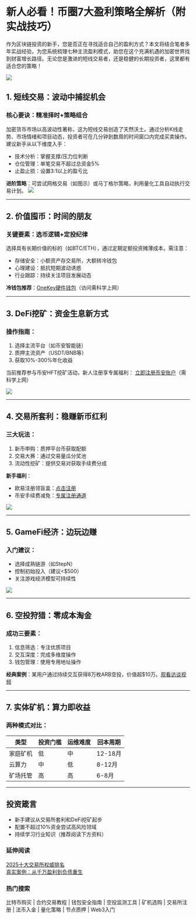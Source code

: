 # 新人必看！币圈7大盈利策略全解析（附实战技巧）

作为区块链投资的新手，您是否正在寻找适合自己的盈利方式？本文将结合笔者多年实战经验，为您系统梳理七种主流盈利模式，助您在这个充满机遇的加密世界找到财富增长路径。无论您是激进的短线交易者，还是稳健的长期投资者，这里都有适合您的策略！

![](https://ac63e02.webp.li/biquanjiaoyi.png)

## 1. 短线交易：波动中捕捉机会
### 核心要诀：精准择时+策略组合
加密货币市场以高波动性著称，这为短线交易创造了天然沃土。通过分析K线走势、市场情绪和项目动态，投资者可在几分钟到数周的时间窗口内完成买卖操作。建议新手从以下维度入手：
- 技术分析：掌握支撑/压力位判断
- 仓位管理：单笔交易不超过总资金5%
- 止盈止损：设置3:1以上的盈亏比

**进阶策略**：可尝试网格交易（如图示）或马丁格尔策略，利用量化工具自动执行交易计划。
![](https://ac63e02.webp.li/program-trade.gif)

---

## 2. 价值囤币：时间的朋友
### 关键要素：选币逻辑+定投纪律
选择具有长期价值的标的（如BTC/ETH），通过定期定额投资摊薄成本。需注意：
- 存储安全：小额资产存交易所，大额转冷钱包
- 心理建设：抵抗短期波动诱惑
- 行业跟踪：持续关注项目发展动态

**冷钱包推荐**：[OneKey硬件钱包](https://card.onekey.so/?i=CA6RMD)（访问需科学上网）

---

## 3. DeFi挖矿：资金生息新方式
### 操作指南：
1. 选择主流平台（如币安智能链）
2. 质押主流资产（USDT/BNB等）
3. 获取10%-300%年化收益

当前推荐参与币安HFT挖矿活动，新人注册享专属福利：
[立即注册币安账户](https://accounts.binance.com/zh-CN/register?ref=36457687)（需科学上网）

![](https://ac63e02.webp.li/bnb-defi.png)

---

## 4. 交易所套利：稳赚新币红利
### 三大玩法：
1. 新币申购：质押平台币获取配额
2. 交易大赛：通过交易量瓜分奖池
3. 流动性挖矿：提供交易对获取手续费分成

**新手福利**：
- 欧易注册领盲盒：[点击注册](https://www.okx.com/zh-hans/join/74873351)
- 币安手续费减免：[专属注册通道](https://accounts.binance.com/zh-CN/register?ref=36457687)

[![](https://fe095ec.webp.li/top-10-exchanges-001.jpg)](https://www.chouyi.world/zh-hans/join/18639032)

---

## 5. GameFi经济：边玩边赚
### 入门建议：
- 选择成熟链游（如StepN）
- 控制初始投入（建议<$500）
- 关注游戏经济模型可持续性

![](https://ac63e02.webp.li/gamefi-stepN.gif)

---

## 6. 空投狩猎：零成本淘金
### 成功三要素：
1. 信息筛选：专注优质项目
2. 交互深度：完成多维度操作
3. 钱包管理：使用专用地址操作

**经典案例**：某用户通过持续交互获得8万枚ARB空投，价值超$10万。[观看访谈视频](https://www.youtube.com/watch?reload=9&v=etCqRv0Mxoc)

---

## 7. 实体矿机：算力即收益
### 两种模式对比：
| 类型       | 投资门槛 | 运维难度 | 回本周期 |
|------------|----------|----------|----------|
| 家庭矿机   | 低       | 中       | 12-18月  |
| 云算力     | 中       | 低       | 8-12月   |
| 矿场托管   | 高       | 高       | 6-8月    |

---

## 投资箴言
- 新手建议从交易所套利和DeFi挖矿起步
- 配置不超过10%资金尝试高风险领域
- 持续学习行业知识（推荐阅读下方资料）

### 延伸阅读
[2025十大交易所权威排名](https://btc8848.com/top-10-exchanges/)  
[真实案例：从千万盈利到负债重生](https://heiyetouzi.xyz/biquanstory001/)

### 热门搜索
比特币购买 | 合约交易教程 | 钱包安全指南 | 空投监测工具 | 矿机选购 | 交易所注册 | 法币入金 | 量化策略 | 节点质押 | Web3入门